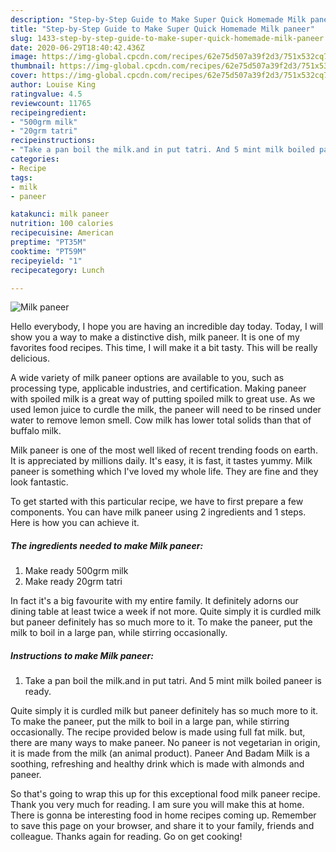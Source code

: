 ```yaml
---
description: "Step-by-Step Guide to Make Super Quick Homemade Milk paneer"
title: "Step-by-Step Guide to Make Super Quick Homemade Milk paneer"
slug: 1433-step-by-step-guide-to-make-super-quick-homemade-milk-paneer
date: 2020-06-29T18:40:42.436Z
image: https://img-global.cpcdn.com/recipes/62e75d507a39f2d3/751x532cq70/milk-paneer-recipe-main-photo.jpg
thumbnail: https://img-global.cpcdn.com/recipes/62e75d507a39f2d3/751x532cq70/milk-paneer-recipe-main-photo.jpg
cover: https://img-global.cpcdn.com/recipes/62e75d507a39f2d3/751x532cq70/milk-paneer-recipe-main-photo.jpg
author: Louise King
ratingvalue: 4.5
reviewcount: 11765
recipeingredient:
- "500grm milk"
- "20grm tatri"
recipeinstructions:
- "Take a pan boil the milk.and in put tatri. And 5 mint milk boiled paneer is ready."
categories:
- Recipe
tags:
- milk
- paneer

katakunci: milk paneer 
nutrition: 100 calories
recipecuisine: American
preptime: "PT35M"
cooktime: "PT59M"
recipeyield: "1"
recipecategory: Lunch

---
```



![Milk paneer](https://img-global.cpcdn.com/recipes/62e75d507a39f2d3/751x532cq70/milk-paneer-recipe-main-photo.jpg)

Hello everybody, I hope you are having an incredible day today. Today, I will show you a way to make a distinctive dish, milk paneer. It is one of my favorites food recipes. This time, I will make it a bit tasty. This will be really delicious.

A wide variety of milk paneer options are available to you, such as processing type, applicable industries, and certification. Making paneer with spoiled milk is a great way of putting spoiled milk to great use. As we used lemon juice to curdle the milk, the paneer will need to be rinsed under water to remove lemon smell. Cow milk has lower total solids than that of buffalo milk.

Milk paneer is one of the most well liked of recent trending foods on earth. It is appreciated by millions daily. It's easy, it is fast, it tastes yummy. Milk paneer is something which I've loved my whole life. They are fine and they look fantastic.


To get started with this particular recipe, we have to first prepare a few components. You can have milk paneer using 2 ingredients and 1 steps. Here is how you can achieve it.

<!--inarticleads1-->

##### The ingredients needed to make Milk paneer:

1. Make ready 500grm milk
1. Make ready 20grm tatri


In fact it&#39;s a big favourite with my entire family. It definitely adorns our dining table at least twice a week if not more. Quite simply it is curdled milk but paneer definitely has so much more to it. To make the paneer, put the milk to boil in a large pan, while stirring occasionally. 

<!--inarticleads2-->

##### Instructions to make Milk paneer:

1. Take a pan boil the milk.and in put tatri. And 5 mint milk boiled paneer is ready.


Quite simply it is curdled milk but paneer definitely has so much more to it. To make the paneer, put the milk to boil in a large pan, while stirring occasionally. The recipe provided below is made using full fat milk. but, there are many ways to make paneer. No paneer is not vegetarian in origin, it is made from the milk (an animal product). Paneer And Badam Milk is a soothing, refreshing and healthy drink which is made with almonds and paneer. 

So that's going to wrap this up for this exceptional food milk paneer recipe. Thank you very much for reading. I am sure you will make this at home. There is gonna be interesting food in home recipes coming up. Remember to save this page on your browser, and share it to your family, friends and colleague. Thanks again for reading. Go on get cooking!
